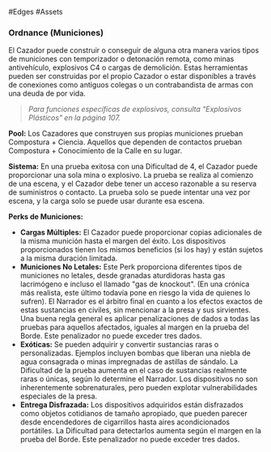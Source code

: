 #Edges #Assets

### Ordnance (Municiones)

El Cazador puede construir o conseguir de alguna otra manera varios tipos de municiones con temporizador o detonación remota, como minas antivehículo, explosivos C4 o cargas de demolición. Estas herramientas pueden ser construidas por el propio Cazador o estar disponibles a través de conexiones como antiguos colegas o un contrabandista de armas con una deuda de por vida.

>*Para funciones específicas de explosivos, consulta "Explosivos Plásticos" en la página 107.*

**Pool:** Los Cazadores que construyen sus propias municiones prueban Compostura + Ciencia. Aquellos que dependen de contactos prueban Compostura + Conocimiento de la Calle en su lugar.

**Sistema:** En una prueba exitosa con una Dificultad de 4, el Cazador puede proporcionar una sola mina o explosivo. La prueba se realiza al comienzo de una escena, y el Cazador debe tener un acceso razonable a su reserva de suministros o contacto. La prueba solo se puede intentar una vez por escena, y la carga solo se puede usar durante esa escena.

**Perks de Municiones:**
- **Cargas Múltiples:** El Cazador puede proporcionar copias adicionales de la misma munición hasta el margen del éxito. Los dispositivos proporcionados tienen los mismos beneficios (si los hay) y están sujetos a la misma duración limitada.
- **Municiones No Letales:** Este Perk proporciona diferentes tipos de municiones no letales, desde granadas aturdidoras hasta gas lacrimógeno e incluso el llamado "gas de knockout". (En una crónica más realista, este último todavía pone en riesgo la vida de quienes lo sufren). El Narrador es el árbitro final en cuanto a los efectos exactos de estas sustancias en civiles, sin mencionar a la presa y sus sirvientes. Una buena regla general es aplicar penalizaciones de dados a todas las pruebas para aquellos afectados, iguales al margen en la prueba del Borde. Este penalizador no puede exceder tres dados.
- **Exóticas:** Se pueden adquirir y convertir sustancias raras o personalizadas. Ejemplos incluyen bombas que liberan una niebla de agua consagrada o minas impregnadas de astillas de sándalo. La Dificultad de la prueba aumenta en el caso de sustancias realmente raras o únicas, según lo determine el Narrador. Los dispositivos no son inherentemente sobrenaturales, pero pueden explotar vulnerabilidades especiales de la presa.
- **Entrega Disfrazada:** Los dispositivos adquiridos están disfrazados como objetos cotidianos de tamaño apropiado, que pueden parecer desde encendedores de cigarrillos hasta aires acondicionados portátiles. La Dificultad para detectarlos aumenta según el margen en la prueba del Borde. Este penalizador no puede exceder tres dados.